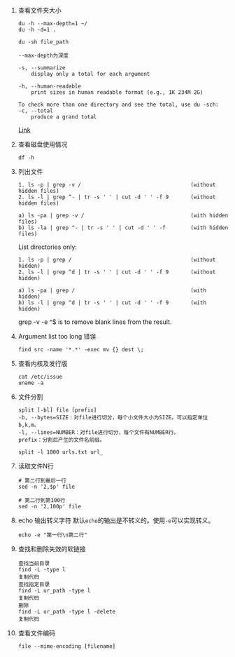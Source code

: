 1. 查看文件夹大小
    ```
    du -h --max-depth=1 ~/
    du -h -d=1 .

    du -sh file_path
    ```

    ```
    --max-depth为深度

    -s, --summarize
        display only a total for each argument

    -h, --human-readable
        print sizes in human readable format (e.g., 1K 234M 2G)

    To check more than one directory and see the total, use du -sch:
    -c, --total
        produce a grand total
    ```
    [Link](https://unix.stackexchange.com/questions/185764/how-do-i-get-the-size-of-a-directory-on-the-command-line)
    
2. 查看磁盘使用情况
    ```
    df -h
    ```

3. 列出文件
    ```
    1. ls -p | grep -v /                                   (without hidden files)
    2. ls -l | grep ^- | tr -s ' ' | cut -d ' ' -f 9       (without hidden files)

    a) ls -pa | grep -v /                                  (with hidden files)
    b) ls -la | grep ^- | tr -s ' ' | cut -d ' ' -f        (with hidden files)
    ```

    List directories only:

    ```
    1. ls -p | grep /                                      (without hidden)
    2. ls -l | grep ^d | tr -s ' ' | cut -d ' ' -f 9       (without hidden)

    a) ls -pa | grep /                                     (with hidden)
    b) ls -l | grep ^d | tr -s ' ' | cut -d ' ' -f 9       (with hidden)
    ```
    grep -v -e ^$ is to remove blank lines from the result.

4. Argument list too long 错误
    ```
    find src -name '*.*' -exec mv {} dest \;
    ```

5. 查看内核及发行版
    ```
    cat /etc/issue
    uname -a
    ```

6. 文件分割
    ```
    split [-bl] file [prefix]  
    -b, --bytes=SIZE：对file进行切分，每个小文件大小为SIZE。可以指定单位b,k,m。
    -l, --lines=NUMBER：对file进行切分，每个文件有NUMBER行。
    prefix：分割后产生的文件名前缀。

    split -l 1000 urls.txt url_
    ```

7. 读取文件N行
    ```
    # 第二行到最后一行
    sed -n '2,$p' file

    # 第二行到第100行
    sed -n '2,100p' file
    ```

8. echo 输出转义字符
    默认`echo`的输出是不转义的。使用`-e`可以实现转义。
    ```
    echo -e "第一行\n第二行"
    ```

9. 查找和删除失效的软链接 
    ```
    查找当前目录
    find -L -type l
    复制代码
    查找指定目录
    find -L ur_path -type l
    复制代码
    删除
    find -L ur_path -type l -delete
    复制代码
    ```

10. 查看文件编码
    ```
    file --mime-encoding [filename]
    ```